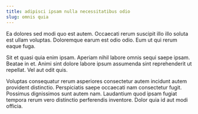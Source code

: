 ```yaml
---
title: adipisci ipsam nulla necessitatibus odio
slug: omnis quia
---
```


Ea dolores sed modi quo est autem. Occaecati rerum suscipit illo illo soluta est ullam voluptas. Doloremque earum est odio odio. Eum ut qui rerum eaque fuga.

Sit et quasi quia enim ipsam. Aperiam nihil labore omnis sequi saepe ipsam. Beatae in et. Animi sint dolore labore ipsum assumenda sint reprehenderit ut repellat. Vel aut odit quis.

Voluptas consequatur rerum asperiores consectetur autem incidunt autem provident distinctio. Perspiciatis saepe occaecati nam consectetur fugit. Possimus dignissimos sunt autem nam. Laudantium quod ipsam fugiat tempora rerum vero distinctio perferendis inventore. Dolor quia id aut modi officia.
